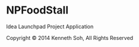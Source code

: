 NPFoodStall
===========

Idea Launchpad Project Application

Copyright © 2014 Kenneth Soh, All Rights Reserved
